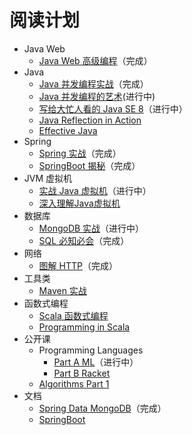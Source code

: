 # 阅读计划

* Java Web
  + [Java Web 高级编程](https://book.douban.com/subject/26581686/)（完成）
* Java
  + [Java 并发编程实战](https://book.douban.com/subject/10484692/)（完成）
  + [Java 并发编程的艺术](https://book.douban.com/subject/26591326/)(进行中)
  + [写给大忙人看的 Java SE 8](https://book.douban.com/subject/26274206/)（进行中）
  + [Java Reflection in Action](https://book.douban.com/subject/1451468/)
  + [Effective Java](https://book.douban.com/subject/2696119/)
* Spring
  + [Spring 实战](https://book.douban.com/subject/26767354/)（完成）
  + [SpringBoot 揭秘](https://book.douban.com/subject/26808298/)（完成）
* JVM 虚拟机
  + [实战 Java 虚拟机](https://book.douban.com/subject/26354292/)（进行中）
  + [深入理解Java虚拟机](https://book.douban.com/subject/24722612/)
* 数据库
  + [MongoDB 实战](https://book.douban.com/subject/27061123/)（进行中）
  + [SQL 必知必会](https://book.douban.com/subject/24250054/)（完成）
* 网络
  + [图解 HTTP](https://book.douban.com/subject/25863515/)（完成）
* 工具类
  + [Maven 实战](https://book.douban.com/subject/5345682/)
* 函数式编程
  + [Scala 函数式编程](https://book.douban.com/subject/26772149/)
  + [Programming in Scala](https://book.douban.com/subject/26790779/)
* 公开课
  + Programming Languages
    - [Part A ML](https://www.coursera.org/learn/programming-languages)（进行中）
    - [Part B Racket](https://www.coursera.org/learn/programming-languages-part-b)
  + [Algorithms Part 1](https://www.coursera.org/learn/algorithms-part1)
* 文档
  + [Spring Data MongoDB](https://docs.spring.io/spring-data/data-mongo/docs/current/reference/html/)（完成）
  + [SpringBoot](https://docs.spring.io/spring-boot/docs/current/reference/htmlsingle/)
